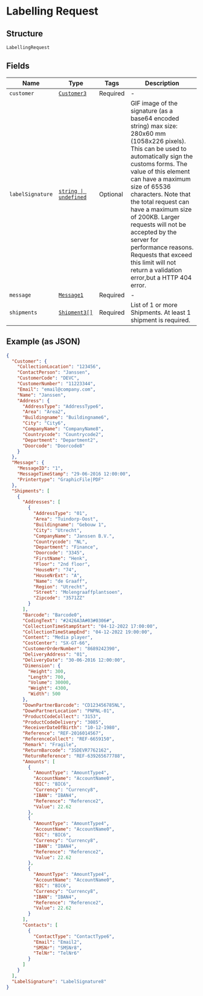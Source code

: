 
# Labelling Request

## Structure

`LabellingRequest`

## Fields

| Name | Type | Tags | Description |
|  --- | --- | --- | --- |
| `customer` | [`Customer3`](../../doc/models/customer-3.md) | Required | - |
| `labelSignature` | [`string \| undefined`](../../doc/models/string-enum.md) | Optional | GIF image of the signature (as a base64 encoded string) max size: 280x60 mm (1058x226 pixels). This can be used to automatically sign the customs forms. The value of this element can have a maximum size of 65536 characters. Note that the total request can have a maximum size of 200KB. Larger requests will not be accepted by the server for performance reasons. Requests that exceed this limit will not return a validation error,but a HTTP 404 error. |
| `message` | [`Message1`](../../doc/models/message-1.md) | Required | - |
| `shipments` | [`Shipment3[]`](../../doc/models/shipment-3.md) | Required | List of 1 or more Shipments. At least 1 shipment is required. |

## Example (as JSON)

```json
{
  "Customer": {
    "CollectionLocation": "123456",
    "ContactPerson": "Janssen",
    "CustomerCode": "DEVC",
    "CustomerNumber": "11223344",
    "Email": "email@company.com",
    "Name": "Janssen",
    "Address": {
      "AddressType": "AddressType6",
      "Area": "Area2",
      "Buildingname": "Buildingname6",
      "City": "City6",
      "CompanyName": "CompanyName8",
      "Countrycode": "Countrycode2",
      "Department": "Department2",
      "Doorcode": "Doorcode8"
    }
  },
  "Message": {
    "MessageID": "1",
    "MessageTimeStamp": "29-06-2016 12:00:00",
    "Printertype": "GraphicFile|PDF"
  },
  "Shipments": [
    {
      "Addresses": [
        {
          "AddressType": "01",
          "Area": "Tuindorp-Oost",
          "Buildingname": "Gebouw 1",
          "City": "Utrecht",
          "CompanyName": "Janssen B.V.",
          "Countrycode": "NL",
          "Department": "Finance",
          "Doorcode": "3345",
          "FirstName": "Henk",
          "Floor": "2nd floor",
          "HouseNr": "74",
          "HouseNrExt": "A",
          "Name": "de Graaff",
          "Region": "Utrecht",
          "Street": "Molengraaffplantsoen",
          "Zipcode": "3571ZZ"
        }
      ],
      "Barcode": "Barcode0",
      "CodingText": "#2426A3A#03#0306#",
      "CollectionTimeStampStart": "04-12-2022 17:00:00",
      "CollectionTimeStampEnd": "04-12-2022 19:00:00",
      "Content": "Media player",
      "CostCenter": "SX-GT-66",
      "CustomerOrderNumber": "8689242390",
      "DeliveryAddress": "01",
      "DeliveryDate": "30-06-2016 12:00:00",
      "Dimension": {
        "Height": 300,
        "Length": 700,
        "Volume": 30000,
        "Weight": 4300,
        "Width": 500
      },
      "DownPartnerBarcode": "CD123456785NL",
      "DownPartnerLocation": "PNPNL-01",
      "ProductCodeCollect": "3153",
      "ProductCodeDelivery": "3085",
      "ReceiverDateOfBirth": "10-12-1980",
      "Reference": "REF-2016014567",
      "ReferenceCollect": "REF-6659150",
      "Remark": "Fragile",
      "ReturnBarcode": "3SDEVR7762162",
      "ReturnReference": "REF-639265677788",
      "Amounts": [
        {
          "AmountType": "AmountType4",
          "AccountName": "AccountName0",
          "BIC": "BIC6",
          "Currency": "Currency8",
          "IBAN": "IBAN4",
          "Reference": "Reference2",
          "Value": 22.62
        },
        {
          "AmountType": "AmountType4",
          "AccountName": "AccountName0",
          "BIC": "BIC6",
          "Currency": "Currency8",
          "IBAN": "IBAN4",
          "Reference": "Reference2",
          "Value": 22.62
        },
        {
          "AmountType": "AmountType4",
          "AccountName": "AccountName0",
          "BIC": "BIC6",
          "Currency": "Currency8",
          "IBAN": "IBAN4",
          "Reference": "Reference2",
          "Value": 22.62
        }
      ],
      "Contacts": [
        {
          "ContactType": "ContactType6",
          "Email": "Email2",
          "SMSNr": "SMSNr8",
          "TelNr": "TelNr6"
        }
      ]
    }
  ],
  "LabelSignature": "LabelSignature8"
}
```

